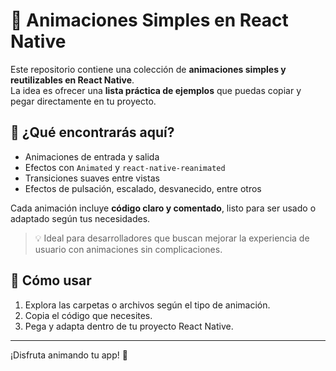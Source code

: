 # 📱 Animaciones Simples en React Native

Este repositorio contiene una colección de **animaciones simples y reutilizables en React Native**.  
La idea es ofrecer una **lista práctica de ejemplos** que puedas copiar y pegar directamente en tu proyecto.

## 🎯 ¿Qué encontrarás aquí?

- Animaciones de entrada y salida  
- Efectos con `Animated` y `react-native-reanimated`  
- Transiciones suaves entre vistas  
- Efectos de pulsación, escalado, desvanecido, entre otros

Cada animación incluye **código claro y comentado**, listo para ser usado o adaptado según tus necesidades.

> 💡 Ideal para desarrolladores que buscan mejorar la experiencia de usuario con animaciones sin complicaciones.

## 🚀 Cómo usar

1. Explora las carpetas o archivos según el tipo de animación.
2. Copia el código que necesites.
3. Pega y adapta dentro de tu proyecto React Native.

---

¡Disfruta animando tu app! 🎨
